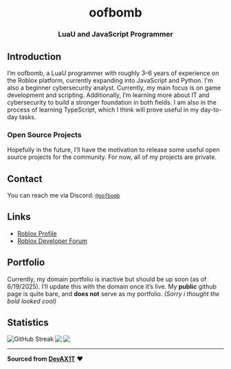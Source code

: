 <div align="center">
    <h1>oofbomb</h1>
    <h3><b>LuaU and JavaScript Programmer</b></h3>
</div>

## Introduction
I’m oofbomb, a LuaU programmer with roughly 3–6 years of experience on the Roblox platform, currently expanding into JavaScript and Python. I'm also a beginner cybersecurity analyst. Currently, my main focus is on game development and scripting. Additionally, I’m learning more about IT and cybersecurity to build a stronger foundation in both fields. I am also in the process of learning TypeScript, which I think will prove useful in my day-to-day tasks.

### Open Source Projects
Hopefully in the future, I’ll have the motivation to release some useful open source projects for the community. For now, all of my projects are private.

## Contact
You can reach me via Discord: [`@oofbomb`](https://discord.com/users/1160424627521212417)

## Links
* [Roblox Profile](https://www.roblox.com/users/294476650/profile)
* [Roblox Developer Forum](https://devforum.roblox.com/u/smartabity1)

## Portfolio
Currently, my domain portfolio is inactive but should be up soon (as of 6/19/2025). I’ll update this with the domain once it’s live.
My **public** github page is quite bare, and **does not** serve as my portfolio.
*(Sorry i thought the bold looked cool)*

## Statistics
<img align="left" src="https://github-readme-streak-stats.herokuapp.com?user=meatballsong1&theme=tokyonight-duo&hide_border=true" alt="GitHub Streak" />
<img align="left" src="https://github-readme-stats.vercel.app/api/top-langs/?username=meatballsong1&layout=compact&bg_color=00000000&text_color=808080&hide_border=true" />
<img align="left" src="https://github-readme-stats.vercel.app/api?username=meatballsong1&count_private=true&show_icons=true&bg_color=00000000&text_color=808080&hide_border=true" />

<br clear="left" />


---

**Sourced from [DevAX1T](https://github.com/DevAX1T)** ❤️
